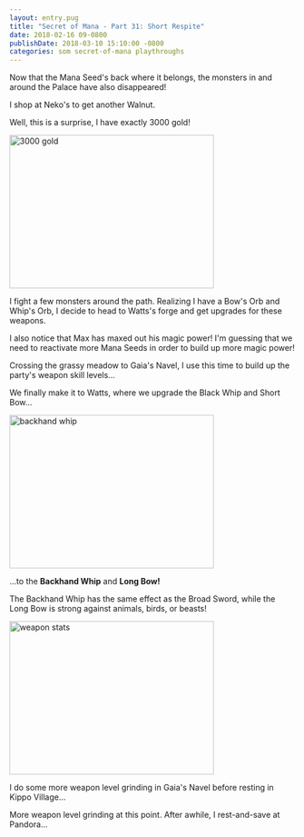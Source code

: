 ```yaml
---
layout: entry.pug
title: "Secret of Mana - Part 31: Short Respite"
date: 2018-02-16 09-0800
publishDate: 2018-03-10 15:10:00 -0800
categories: som secret-of-mana playthroughs
---
```


Now that the Mana Seed's back where it belongs, the monsters in and around the Palace have also disappeared!

I shop at Neko's to get another Walnut.

Well, this is a surprise, I have exactly 3000 gold!

<img src="https://i.imgur.com/4WDiTHB.png" alt="3000 gold" width="360" height="270" id="liveblog" />

I fight a few monsters around the path. Realizing I have a Bow's Orb and Whip's Orb, I decide to head to Watts's forge and get upgrades for these weapons.

I also notice that Max has maxed out his magic power! I'm guessing that we need to reactivate more Mana Seeds in order to build up more magic power!

Crossing the grassy meadow to Gaia's Navel, I use this time to build up the party's weapon skill levels...

We finally make it to Watts, where we upgrade the Black Whip and Short Bow...

<img src="https://i.imgur.com/OoJQ8Lk.png" alt="backhand whip" width="360" height="270" id="liveblog" />

...to the **Backhand Whip** and **Long Bow!**

The Backhand Whip has the same effect as the Broad Sword, while the Long Bow is strong against animals, birds, or beasts!

<img src="https://i.imgur.com/f8SOlmb.png" alt="weapon stats" width="360" height="270" id="liveblog" />

I do some more weapon level grinding in Gaia's Navel before resting in Kippo Village...

More weapon level grinding at this point. After awhile, I rest-and-save at Pandora...